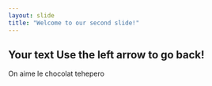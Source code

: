 ```yaml
---
layout: slide
title: "Welcome to our second slide!"
---
```

Your text
Use the left arrow to go back!
---
On aime le chocolat tehepero
